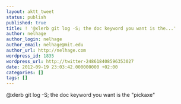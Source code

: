 ```yaml
---
layout: aktt_tweet
status: publish
published: true
title: ! '@xlerb git log -S; the doc keyword you want is the...'
author: nelhage
author_login: nelhage
author_email: nelhage@mit.edu
author_url: http://nelhage.com
wordpress_id: 1835
wordpress_url: http://twitter-248618408596353027
date: 2012-09-19 23:03:42.000000000 +02:00
categories: []
tags: []
---
```

@xlerb git log -S; the doc keyword you want is the "pickaxe"
